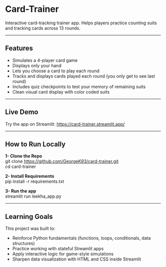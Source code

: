 # Card-Trainer

Interactive card-tracking trainer app. Helps players practice counting suits and tracking cards across 13 rounds. 

---

## Features

- Simulates a 4-player card game
- Displays only your hand
- Lets you choose a card to play each round
- Tracks and displays cards played each round (you only get to see last round)
- Includes quiz checkpoints to test your memory of remaining suits
- Clean visual card display with color coded suits

---

## Live Demo

Try the app on Streamlit: https://card-trainer.streamlit.app/

---

## How to Run Locally

**1- Clone the Repo**  
git clone https://github.com/GeorgeK93/card-trainer.git  
cd card-trainer  

**2- Install Requirements**  
pip install -r requirements.txt  

**3- Run the app**  
streamlit run leekha_app.py

---

## Learning Goals

This project was built to:
- Reinforce Python fundamentals (functions, loops, conditionals, data structures)
- Practice working with stateful Streamlit apps
- Apply interactive logic for game-style simulations
- Sharpen data visualization with HTML and CSS inside Streamlit
